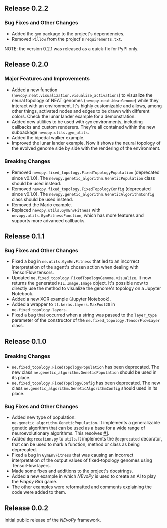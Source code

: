 ## Release 0.2.2

### Bug Fixes and Other Changes

* Added the `gym` package to the project's dependencies.
* Removed `Pillow` from the project's `requirements.txt`.


NOTE: the version 0.2.1 was released as a quick-fix for PyPI only.


## Release 0.2.0

### Major Features and Improvements

* Added a new function (`nevopy.neat.visualization.visualize_activations`) to
  visualize the neural topology of NEAT genomes (`nevopy.neat.NeatGenome`) while
  they interact with an environment. It's highly customizable and allows, among
  other things, activated nodes and edges to be drawn with different colors.
  Check the lunar lander example for a demonstration.
* Added new utilities to be used with `gym` environments, including callbacks
  and custom renderers. They're all contained within the new subpackage
  `nevopy.utils.gym_utils`.
* Added the bipedal walker example.
* Improved the lunar lander example. Now it shows the neural topology of the
  evolved genome side by side with the rendering of the environment.

### Breaking Changes

* Removed `nevopy.fixed_topology.FixedTopologyPopulation` (deprecated since
  v0.1.0). The `nevopy.genetic_algorithm.GeneticPopulation` class should be 
  used instead.
* Removed `nevopy.fixed_topology.FixedTopologyConfig` (deprecated since v0.1.0).
  The `nevopy.genetic_algorithm.GeneticAlgorithmConfig` class should be used
  instead.  
* Removed the Mario example.
* Replaced `nevopy.utils.GymEnvFitness` with `nevopy.utils.GymFitnessFunction`,
  which has more features and supports more advanced callbacks.


## Release 0.1.1

### Bug Fixes and Other Changes

* Fixed a bug in `ne.utils.GymEnvFitness` that led to an incorrect
  interpretation of the agent's chosen action when dealing with TensorFlow
  tensors.
* Updated `ne.fixed_topology.FixedTopologyGenome.visualize`. It now returns the
  generated `PIL.Image.Image` object. It's possible now to directly use the
  method to visualize the genome's topology on a Jupyter Notebook.
* Added a new XOR example (Jupyter Notebook).
* Added a wrapper to `tf.keras.layers.MaxPool2D` in `ne.fixed_topology.layers`.
* Fixed a bug that occurred when a string was passed to the ``layer_type``
  parameter of the constructor of the `ne.fixed_topology.TensorFlowLayer` class.


## Release 0.1.0

### Breaking Changes

* `ne.fixed_topology.FixedTopologyPopulation` has been deprecated. The new class
  `ne.genetic_algorithm.GeneticPopulation` should be
  used in its place.
* `ne.fixed_topology.FixedTopologyConfig` has been  deprecated. The new class
  `ne.genetic_algorithm.GeneticAlgorithmConfig` should used in its place.  

### Bug Fixes and Other Changes

* Added new type of population: `ne.genetic_algorithm.GeneticPopulation`. It
  implements a generalizable genetic algorithm that can be used as a base for a
  wide range of neuroevolutionary algorithms. This resolves
  [#1](https://github.com/Talendar/nevopy/issues/1).
* Added `deprecation.py` to `utils`. It implements the `@deprecated` decorator,
  that can be used to mark a function, method or class as being deprecated.
* Fixed a bug in `GymEnvFitness` that was causing an incorrect interpretation of
  the output values of fixed-topology genomes using TensorFlow layers.
* Made some fixes and additions to the project's docstrings.
* Added a new example in which *NEvoPy* is used to create an AI to play the
  *Flappy Bird* game.
* The other examples were reformatted and comments explaining the code were
  added to them.


## Release 0.0.2

Initial public release of the *NEvoPy* framework.